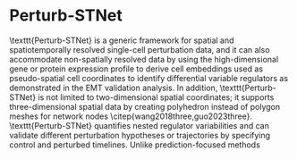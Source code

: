# Perturb-STNet
\texttt{Perturb-STNet} is a generic framework for spatial and spatiotemporally resolved single-cell perturbation data, and it can also accommodate non-spatially resolved data by using the high-dimensional gene or protein expression profile to derive cell embeddings used as pseudo-spatial cell coordinates to identify differential variable regulators as demonstrated in the EMT validation analysis. In addition, \texttt{Perturb-STNet} is not limited to two-dimensional spatial coordinates; it supports three-dimensional spatial data by creating polyhedron instead of polygon meshes for network nodes \citep{wang2018three,guo2023three}. \texttt{Perturb-STNet} quantifies nested regulator variabilities and can validate different perturbation hypotheses or trajectories by specifying control and perturbed timelines. Unlike prediction-focused methods

